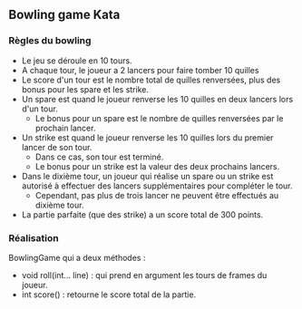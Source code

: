 ## Bowling game Kata

### Règles du bowling

- Le jeu se déroule en 10 tours.
- A chaque tour, le joueur a 2 lancers pour faire tomber 10 quilles
- Le score d'un tour est le nombre total de quilles renversées, plus des bonus pour les spare et les strike.
- Un spare est quand le joueur renverse les 10 quilles en deux lancers lors d'un tour. 
  - Le bonus pour un spare est le nombre de quilles renversées par le prochain lancer.
- Un strike est quand le joueur renverse les 10 quilles lors du premier lancer de son tour.
  - Dans ce cas, son tour est terminé.
  - Le bonus pour un strike est la valeur des deux prochains lancers.
- Dans le dixième tour, un joueur qui réalise un spare ou un strike est autorisé à effectuer des lancers supplémentaires pour compléter le tour. 
  - Cependant, pas plus de trois lancer ne peuvent être effectués au dixième tour.
- La partie parfaite (que des strike) a un score total de 300 points.

### Réalisation

BowlingGame qui a deux méthodes :

- void roll(int... line) : qui prend en argument les tours de frames du joueur.
- int score()  : retourne le score total de la partie.
